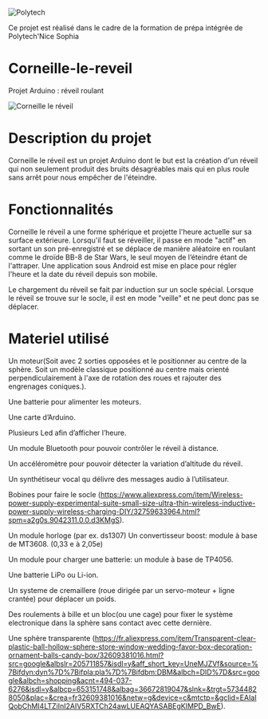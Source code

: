 ![Polytech](http://www.polytechnice.fr/jahia/jsp/jahia/templates/inc/img/polytech_nice-sophia.png)

Ce projet est réalisé dans le cadre de la formation de prépa intégrée de Polytech'Nice Sophia

# Corneille-le-reveil
Projet Arduino : réveil roulant

![Corneille le réveil](https://img15.hostingpics.net/pics/173985tocky.jpg)

# Description du projet

Corneille le réveil est un projet Arduino dont le but est la création d'un réveil qui non seulement produit des bruits désagréables mais qui en plus roule sans arrêt pour nous empêcher de l'éteindre.

# Fonctionnalités

Corneille le réveil a une forme sphérique et projette l'heure actuelle sur sa surface extérieure. Lorsqu'il faut se réveiller, il passe en mode "actif" en sortant un son pré-enregistré et se déplace de manière aléatoire en roulant comme le droïde BB-8 de Star Wars, le seul moyen de l’éteindre étant de l'attraper. Une application sous Android est mise en place pour régler l'heure et la date du réveil depuis son mobile.


Le chargement du réveil se fait par induction sur un socle spécial. Lorsque le réveil se trouve sur le socle, il est en mode "veille" et ne peut donc pas se déplacer.

# Materiel utilisé

Un moteur(Soit avec 2 sorties opposées et le positionner au centre de la sphère. Soit un modèle classique positionné au centre mais orienté perpendiculairement à l'axe de rotation des roues et rajouter des engrenages coniques.).

Une batterie pour alimenter les moteurs.

Une carte d’Arduino.

Plusieurs Led afin d’afficher l’heure.

Un module Bluetooth pour pouvoir contrôler le réveil à distance.

Un accéléromètre pour pouvoir détecter la variation d’altitude du réveil.

Un synthétiseur vocal qu  délivre des messages audio à l’utilisateur.

Bobines pour faire le socle (https://www.aliexpress.com/item/Wireless-power-supply-experimental-suite-small-size-ultra-thin-wireless-inductive-power-supply-wireless-charging-DIY/32759633964.html?spm=a2g0s.9042311.0.0.d3KMgS).

Un module horloge (par ex. ds1307)
Un convertisseur boost: module à base de MT3608. (0,33 e à 2,05e)

Un module pour charger une batterie: un module à base de TP4056.

Une batterie LiPo ou Li-ion.

Un systeme de cremaillere (roue dirigée par un servo-moteur + ligne crantée) pour déplacer un poids.

Des roulements à bille et un bloc(ou une cage) pour fixer le système electronique dans la sphère sans contact avec cette dernière.

Une sphère transparente (https://fr.aliexpress.com/item/Transparent-clear-plastic-ball-hollow-sphere-store-window-wedding-favor-box-decoration-ornament-balls-candy-box/32609381016.html?src=google&albslr=205711857&isdl=y&aff_short_key=UneMJZVf&source=%7Bifdyn:dyn%7D%7Bifpla:pla%7D%7Bifdbm:DBM&albch=DID%7D&src=google&albch=shopping&acnt=494-037-6276&isdl=y&albcp=653151748&albag=36672819047&slnk=&trgt=57344828050&plac=&crea=fr32609381016&netw=g&device=c&mtctp=&gclid=EAIaIQobChMI4LTZiInI2AIV5RXTCh24awLUEAQYASABEgKIMPD_BwE).
